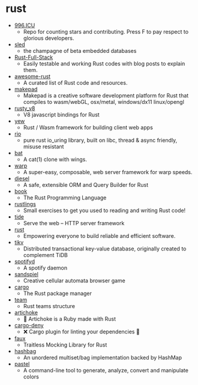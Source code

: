 # rust
- [996.ICU](https://github.com/996icu/996.ICU)
  - Repo for counting stars and contributing. Press F to pay respect to glorious developers.
- [sled](https://github.com/spacejam/sled)
  - the champagne of beta embedded databases
- [Rust-Full-Stack](https://github.com/steadylearner/Rust-Full-Stack)
  - Easily testable and working Rust codes with blog posts to explain them.
- [awesome-rust](https://github.com/rust-unofficial/awesome-rust)
  - A curated list of Rust code and resources.
- [makepad](https://github.com/makepad/makepad)
  - Makepad is a creative software development platform for Rust that compiles to wasm/webGL, osx/metal, windows/dx11 linux/opengl
- [rusty_v8](https://github.com/denoland/rusty_v8)
  - V8 javascript bindings for Rust
- [yew](https://github.com/yewstack/yew)
  - Rust / Wasm framework for building client web apps
- [rio](https://github.com/spacejam/rio)
  - pure rust io_uring library, built on libc, thread & async friendly, misuse resistant
- [bat](https://github.com/sharkdp/bat)
  - A cat(1) clone with wings.
- [warp](https://github.com/seanmonstar/warp)
  - A super-easy, composable, web server framework for warp speeds.
- [diesel](https://github.com/diesel-rs/diesel)
  - A safe, extensible ORM and Query Builder for Rust
- [book](https://github.com/rust-lang/book)
  - The Rust Programming Language
- [rustlings](https://github.com/rust-lang/rustlings)
  - Small exercises to get you used to reading and writing Rust code!
- [tide](https://github.com/http-rs/tide)
  - Serve the web – HTTP server framework
- [rust](https://github.com/rust-lang/rust)
  - Empowering everyone to build reliable and efficient software.
- [tikv](https://github.com/tikv/tikv)
  - Distributed transactional key-value database, originally created to complement TiDB
- [spotifyd](https://github.com/Spotifyd/spotifyd)
  - A spotify daemon
- [sandspiel](https://github.com/MaxBittker/sandspiel)
  - Creative cellular automata browser game
- [cargo](https://github.com/rust-lang/cargo)
  - The Rust package manager
- [team](https://github.com/rust-lang/team)
  - Rust teams structure
- [artichoke](https://github.com/artichoke/artichoke)
  - 💎 Artichoke is a Ruby made with Rust
- [cargo-deny](https://github.com/EmbarkStudios/cargo-deny)
  - ❌ Cargo plugin for linting your dependencies 🦀
- [faux](https://github.com/nrxus/faux)
  - Traitless Mocking Library for Rust
- [hashbag](https://github.com/jonhoo/hashbag)
  - An unordered multiset/bag implementation backed by HashMap
- [pastel](https://github.com/sharkdp/pastel)
  - A command-line tool to generate, analyze, convert and manipulate colors
